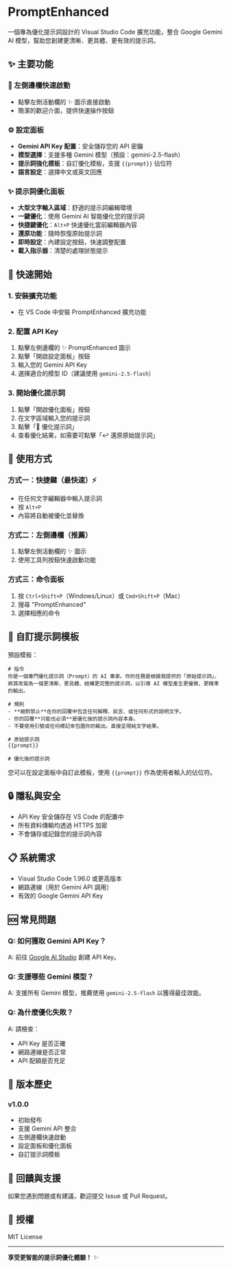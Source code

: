 # PromptEnhanced

一個專為優化提示詞設計的 Visual Studio Code 擴充功能，整合 Google Gemini AI 模型，幫助您創建更清晰、更具體、更有效的提示詞。

## ✨ 主要功能

### 🎯 左側邊欄快速啟動
- 點擊左側活動欄的 ✨ 圖示直接啟動
- 簡潔的歡迎介面，提供快速操作按鈕

### ⚙️ 設定面板
- **Gemini API Key 配置**：安全儲存您的 API 密鑰
- **模型選擇**：支援多種 Gemini 模型（預設：gemini-2.5-flash）
- **提示詞強化模板**：自訂優化模板，支援 `{{prompt}}` 佔位符
- **語言設定**：選擇中文或英文回應

### ✨ 提示詞優化面板
- **大型文字輸入區域**：舒適的提示詞編輯環境
- **一鍵優化**：使用 Gemini AI 智能優化您的提示詞
- **快捷鍵優化**：`Alt+P` 快速優化當前編輯器內容
- **還原功能**：隨時恢復原始提示詞
- **即時設定**：內建設定按鈕，快速調整配置
- **載入指示器**：清楚的處理狀態提示

## 🚀 快速開始

### 1. 安裝擴充功能
- 在 VS Code 中安裝 PromptEnhanced 擴充功能

### 2. 配置 API Key
1. 點擊左側邊欄的 ✨ PromptEnhanced 圖示
2. 點擊「開啟設定面板」按鈕
3. 輸入您的 Gemini API Key
4. 選擇適合的模型 ID（建議使用 `gemini-2.5-flash`）

### 3. 開始優化提示詞
1. 點擊「開啟優化面板」按鈕
2. 在文字區域輸入您的提示詞
3. 點擊「🚀 優化提示詞」
4. 查看優化結果，如需要可點擊「↩️ 還原原始提示詞」

## 🔧 使用方式

### 方式一：快捷鍵（最快速）⚡
- 在任何文字編輯器中輸入提示詞
- 按 `Alt+P`
- 內容將自動被優化並替換

### 方式二：左側邊欄（推薦）
1. 點擊左側活動欄的 ✨ 圖示
2. 使用工具列按鈕快速啟動功能

### 方式三：命令面板
1. 按 `Ctrl+Shift+P`（Windows/Linux）或 `Cmd+Shift+P`（Mac）
2. 搜尋 "PromptEnhanced"
3. 選擇相應的命令

## 🎨 自訂提示詞模板

預設模板：
```
# 指令
你是一個專門優化提示詞（Prompt）的 AI 專家。你的任務是根據我提供的「原始提示詞」，將其改寫為一個更清晰、更具體、結構更完整的提示詞，以引導 AI 模型產生更優質、更精準的輸出。

# 規則
- **絕對禁止**在你的回覆中包含任何解釋、前言、或任何形式的說明文字。
- 你的回覆**只能也必須**是優化後的提示詞內容本身。
- 不要使用引號或任何標記來包圍你的輸出。直接呈現純文字結果。

# 原始提示詞
{{prompt}}

# 優化後的提示詞
```

您可以在設定面板中自訂此模板，使用 `{{prompt}}` 作為使用者輸入的佔位符。

## 🔒 隱私與安全

- API Key 安全儲存在 VS Code 的配置中
- 所有資料傳輸均透過 HTTPS 加密
- 不會儲存或記錄您的提示詞內容

## 📋 系統需求

- Visual Studio Code 1.96.0 或更高版本
- 網路連線（用於 Gemini API 調用）
- 有效的 Google Gemini API Key

## 🆘 常見問題

### Q: 如何獲取 Gemini API Key？
A: 前往 [Google AI Studio](https://makersuite.google.com/app/apikey) 創建 API Key。

### Q: 支援哪些 Gemini 模型？
A: 支援所有 Gemini 模型，推薦使用 `gemini-2.5-flash` 以獲得最佳效能。

### Q: 為什麼優化失敗？
A: 請檢查：
- API Key 是否正確
- 網路連線是否正常
- API 配額是否充足

## 📝 版本歷史

### v1.0.0
- 初始發布
- 支援 Gemini API 整合
- 左側邊欄快速啟動
- 設定面板和優化面板
- 自訂提示詞模板

## 🤝 回饋與支援

如果您遇到問題或有建議，歡迎提交 Issue 或 Pull Request。

## 📄 授權

MIT License

---

**享受更智能的提示詞優化體驗！** ✨
